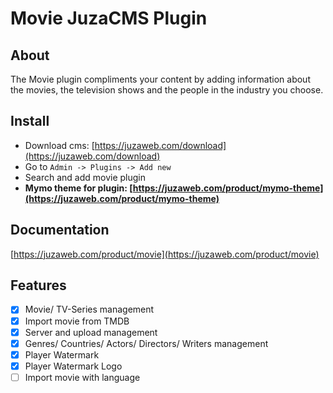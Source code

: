 # Movie JuzaCMS Plugin

## About
The Movie plugin compliments your content by adding information about the movies, the television shows and the people in the industry you choose.

## Install
- Download cms: [https://juzaweb.com/download](https://juzaweb.com/download)
- Go to `Admin -> Plugins -> Add new`
- Search and add movie plugin
- **Mymo theme for plugin: [https://juzaweb.com/product/mymo-theme](https://juzaweb.com/product/mymo-theme)**

## Documentation
[https://juzaweb.com/product/movie](https://juzaweb.com/product/movie)

## Features
- [x] Movie/ TV-Series management
- [x] Import movie from TMDB
- [x] Server and upload management
- [x] Genres/ Countries/ Actors/ Directors/ Writers management
- [x] Player Watermark
- [x] Player Watermark Logo
- [ ] Import movie with language
